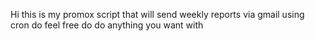 Hi this is my promox script that will send weekly reports via gmail using cron do feel free do do anything you want with
